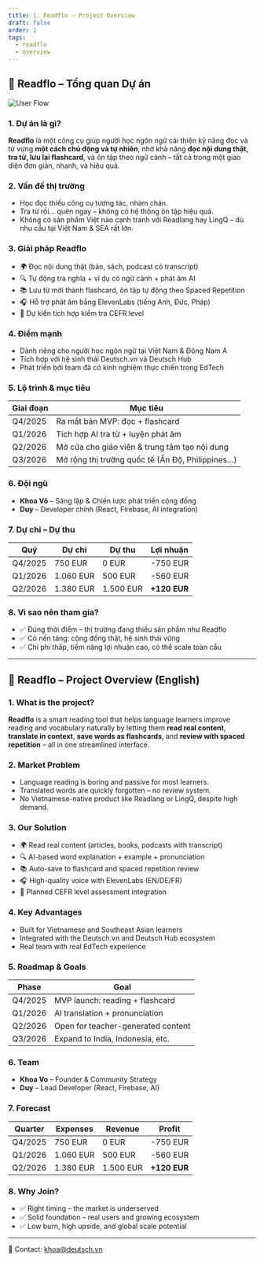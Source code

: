 ```yaml
---
title: 1. Readflo – Project Overview
draft: false
order: 1
tags:
  - readflo
  - overview
---
```


## 📘 Readflo – Tổng quan Dự án

![User Flow](/readflo/10.png)

### 1. Dự án là gì?

**Readflo** là một công cụ giúp người học ngôn ngữ cải thiện kỹ năng đọc và từ vựng **một cách chủ động và tự nhiên**, nhờ khả năng **đọc nội dung thật, tra từ, lưu lại flashcard**, và ôn tập theo ngữ cảnh – tất cả trong một giao diện đơn giản, nhanh, và hiệu quả.

### 2. Vấn đề thị trường

- Học đọc thiếu công cụ tương tác, nhàm chán.
- Tra từ rồi... quên ngay – không có hệ thống ôn tập hiệu quả.
- Không có sản phẩm Việt nào cạnh tranh với Readlang hay LingQ – dù nhu cầu tại Việt Nam & SEA rất lớn.

### 3. Giải pháp Readflo

- 🌍 Đọc nội dung thật (báo, sách, podcast có transcript)
- 🔍 Tự động tra nghĩa + ví dụ có ngữ cảnh + phát âm AI
- 📚 Lưu từ mới thành flashcard, ôn tập tự động theo Spaced Repetition
- 🎧 Hỗ trợ phát âm bằng ElevenLabs (tiếng Anh, Đức, Pháp)
- 🧠 Dự kiến tích hợp kiểm tra CEFR level

### 4. Điểm mạnh

- Dành riêng cho người học ngôn ngữ tại Việt Nam & Đông Nam Á
- Tích hợp với hệ sinh thái Deutsch.vn và Deutsch Hub
- Phát triển bởi team đã có kinh nghiệm thực chiến trong EdTech

### 5. Lộ trình & mục tiêu

| Giai đoạn | Mục tiêu |
|----------|---------|
| Q4/2025 | Ra mắt bản MVP: đọc + flashcard |
| Q1/2026 | Tích hợp AI tra từ + luyện phát âm |
| Q2/2026 | Mở cửa cho giáo viên & trung tâm tạo nội dung |
| Q3/2026 | Mở rộng thị trường quốc tế (Ấn Độ, Philippines…) |

### 6. Đội ngũ

- **Khoa Võ** – Sáng lập & Chiến lược phát triển cộng đồng  
- **Duy** – Developer chính (React, Firebase, AI integration)

### 7. Dự chi – Dự thu

| Quý | Dự chi | Dự thu | Lợi nhuận |
|-----|--------|--------|-----------|
| Q4/2025 | 750 EUR | 0 EUR | -750 EUR |
| Q1/2026 | 1.060 EUR | 500 EUR | -560 EUR |
| Q2/2026 | 1.380 EUR | 1.500 EUR | **+120 EUR** |

### 8. Vì sao nên tham gia?

- ✅ Đúng thời điểm – thị trường đang thiếu sản phẩm như Readflo
- ✅ Có nền tảng: cộng đồng thật, hệ sinh thái vững
- ✅ Chi phí thấp, tiềm năng lợi nhuận cao, có thể scale toàn cầu

---

## 📘 Readflo – Project Overview (English)

### 1. What is the project?

**Readflo** is a smart reading tool that helps language learners improve reading and vocabulary naturally by letting them **read real content**, **translate in context**, **save words as flashcards**, and **review with spaced repetition** – all in one streamlined interface.

### 2. Market Problem

- Language reading is boring and passive for most learners.
- Translated words are quickly forgotten – no review system.
- No Vietnamese-native product like Readlang or LingQ, despite high demand.

### 3. Our Solution

- 🌍 Read real content (articles, books, podcasts with transcript)
- 🔍 AI-based word explanation + example + pronunciation
- 📚 Auto-save to flashcard and spaced repetition review
- 🎧 High-quality voice with ElevenLabs (EN/DE/FR)
- 🧠 Planned CEFR level assessment integration

### 4. Key Advantages

- Built for Vietnamese and Southeast Asian learners
- Integrated with the Deutsch.vn and Deutsch Hub ecosystem
- Real team with real EdTech experience

### 5. Roadmap & Goals

| Phase | Goal |
|-------|------|
| Q4/2025 | MVP launch: reading + flashcard |
| Q1/2026 | AI translation + pronunciation |
| Q2/2026 | Open for teacher-generated content |
| Q3/2026 | Expand to India, Indonesia, etc. |

### 6. Team

- **Khoa Vo** – Founder & Community Strategy  
- **Duy** – Lead Developer (React, Firebase, AI)

### 7. Forecast

| Quarter | Expenses | Revenue | Profit |
|---------|----------|---------|--------|
| Q4/2025 | 750 EUR  | 0 EUR   | -750 EUR |
| Q1/2026 | 1.060 EUR| 500 EUR | -560 EUR |
| Q2/2026 | 1.380 EUR| 1.500 EUR | **+120 EUR** |

### 8. Why Join?

- ✅ Right timing – the market is underserved  
- ✅ Solid foundation – real users and growing ecosystem  
- ✅ Low burn, high upside, and global scale potential

---

📩 Contact: khoa@deutsch.vn
